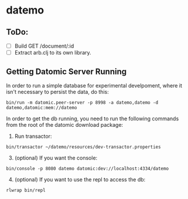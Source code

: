 # datemo

## ToDo:

- [ ] Build GET /document/:id
- [ ] Extract arb.clj to its own library.

## Getting Datomic Server Running

In order to run a simple database for experimental develpoment, where it isn't
necessary to persist the data, do this:

```
bin/run -m datomic.peer-server -p 8998 -a datemo,datemo -d datemo,datomic:mem://datemo
```

In order to get the db running, you need to run the following commands from the root of the datomic download package:

1) Run transactor:

```
bin/transactor ~/datemo/resources/dev-transactor.properties
```

3) (optional) If you want the console:
```
bin/console -p 8080 datemo datomic:dev://localhost:4334/datemo
```

4) (optional) If you want to use the repl to access the db:
```
rlwrap bin/repl
```

